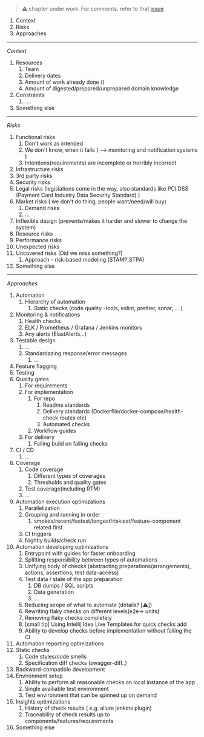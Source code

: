  > ⚠️ chapter under work. For comments, refer to that [issue](https://github.com/mikementor/mikementor/issues/7)

1. Context
2. Risks
3. Approaches

----
*Context*

1. Resources
    1. Team
    2. Delivery dates
    3. Amount of work already done ()
    4. Amount of digested/prepared/unprepared domain knowledge
2. Constraints
    1. ....
3. Something else

-----
*Risks*

1. Functional risks
    1. Don't work as intended
    2. We don't know, when it fails   ( --> monitoring and notification systems )
    3. Intentions(requirements) are incomplete or horribly incorrect
2. Infrastructure risks
3. 3rd party risks
4. Security risks
5. Legal risks (legislations come in the way, also standards like PCI DSS (Payment Card Industry Data Security Standard) )
6. Market risks ( we don't do thing, people want/need/will buy)
    1. Demand risks
    2. ...
7. Inflexible design (prevents/makes it harder and slower to change the system)
8. Resource risks
9. Performance risks
10. Unexpected risks
11. Uncovered risks (Did we miss something?)
    1. Approach - risk-based modeling (STAMP,STPA)
12. Something else


----
*Approaches*

1. Automation
    1. Hierarchy of automation
        1. Static checks (code quality -tools, eslint, prettier, sonar, ... )
2. Monitoring & notifications
    1. Health checks
    1. ELK / Prometheus /  Grafana / Jenkins monitors
    2. Any alerts (ElastAlerts...)
3. Testable design
    1. ...
    2. Standardazing response/error messages
        1. ...
4. Feature flagging
5. Testing
6. Quality gates
    1. For requirements
    2. For implementation
        1. For repo
            1. Readme standards
            2. Delivery standards (Dockerfile/docker-compose/health-check routes etc)
            3. Automated checks
        2. Workflow guides             
    3. For delivery
        1. Failing build on failing checks
7. CI / CD
    1. ...
8. Coverage
    1. Code coverage
        1. Different types of coverages
        2. Thresholds and quality gates
    2. Test coverage(including RTM)
    3. ...
9. Automation execution optimizations
    1. Parallelization
    2. Grouping and running in order
        1. smokes/recent/fastest/longest/riskiest/feature-component related first
    3. CI triggers
    4. Nightly builds/check run
10. Automation developing optimizations
    1. Entrypoint with guides for faster onboarding
    2. Splitting responsibility between types of automations
    3. Unifying body of checks (abstracting preparations(arrangements), actions, assertions, test data-access)
    4. Test data / state of the app preparation
        1. DB dumps / SQL scripts
        2. Data generation
        3. ...
    5. Reducing scope of what to automate (details? [⚠️])
    6. Rewriting flaky checks on different levels(e2e-> units)
    7. Removing flaky checks completely 
    8. [small tip] Using Intellij Idea Live Templates for quick checks add
    9. Ability to develop checks before implementation without  failing the CI
11. Automation reporting optimizations   
12. Static checks
    1. Code styles/code smells
    2. Specification diff checks (swagger-diff..)
13. Backward-compatible development
14. Environment setup
    1. Ability to perform all reasonable checks on local instance of the app
    2. Single availiable test environment
    3. Test environment that can be  spinned up on demand
15. Insights optimizations
    1. History of check results ( e.g. allure jenkins plugin)
    2. Traceability of check results up to components/features/requirements
16. Something else